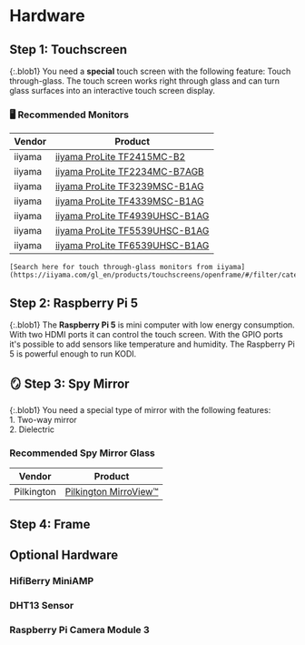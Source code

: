 # Hardware

## Step 1: Touchscreen

{:.blob1}
You need a **special** touch screen with the following feature: Touch through-glass.
The touch screen works right through glass and can turn glass surfaces into an interactive touch screen display.

### :desktop_computer: Recommended Monitors

| Vendor | Product                                                                                      |
|--------|----------------------------------------------------------------------------------------------|
| iiyama | [iiyama ProLite TF2415MC-B2](https://iiyama.com/gl_en/products/prolite-tf2415mc-b2/)         |
| iiyama | [iiyama ProLite TF2234MC-B7AGB](https://iiyama.com/gl_en/products/prolite-tf2234mc-b7agb/)   |
| iiyama | [iiyama ProLite TF3239MSC-B1AG](https://iiyama.com/gl_en/products/prolite-tf3239msc-b1ag/)   |
| iiyama | [iiyama ProLite TF4339MSC-B1AG](https://iiyama.com/gl_en/products/prolite-tf4339msc-b1ag/)   |
| iiyama | [iiyama ProLite TF4939UHSC-B1AG](https://iiyama.com/gl_en/products/prolite-tf4939uhsc-b1ag/) |
| iiyama | [iiyama ProLite TF5539UHSC-B1AG](https://iiyama.com/gl_en/products/prolite-tf5539uhsc-b1ag/) |
| iiyama | [iiyama ProLite TF6539UHSC-B1AG](https://iiyama.com/gl_en/products/prolite-tf6539uhsc-b1ag/) |

```admonish info
[Search here for touch through-glass monitors from iiyama](https://iiyama.com/gl_en/products/touchscreens/openframe/#/filter/category:15/additional:Ttg)
```

## Step 2: Raspberry Pi 5

{:.blob1}
The **Raspberry Pi 5** is mini computer with low energy consumption. With two HDMI ports it can
control the touch screen. With the GPIO ports it's possible to add sensors like temperature
and humidity. The Raspberry Pi 5 is powerful enough to run KODI.

## :mirror: Step 3: Spy Mirror

{:.blob1}
You need a special type of mirror with the following features: <br>1. Two-way mirror <br>2. Dielectric

### Recommended Spy Mirror Glass

| Vendor     | Product                                                                                                                             |
|------------|-------------------------------------------------------------------------------------------------------------------------------------|
| Pilkington | [Pilkington MirroView™](https://www.pilkington.com/en/global/products/product-categories/special-applications/pilkington-mirroview) |

## Step 4: Frame

## Optional Hardware

### HifiBerry MiniAMP

### DHT13 Sensor

### Raspberry Pi Camera Module 3
